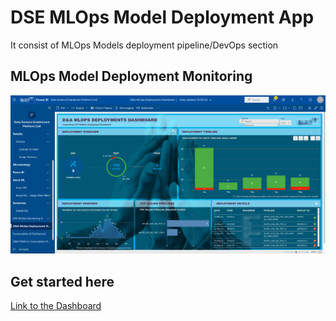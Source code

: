# DSE MLOps Model Deployment App

It consist of MLOps Models deployment pipeline/DevOps section


## MLOps Model Deployment Monitoring
![CoE.png](https://github.com/PrezSeah/galleryres/blob/main/dse-app/mlops-monitor/images/Platform-CoE-4-MLOps_Deployment.png)

## Get started here
[Link to the Dashboard](https://app.powerbi.com/links/W6z1Mrfr0z?ctid=ff9c7474-421d-4957-8d47-c4b64dec87b5&pbi_source=linkShare&source=portal&screenColor=rgba%280%2C+79%2C+159%2C+1%29&skipAppMetadata=true)
